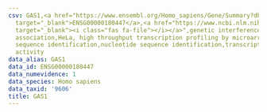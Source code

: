```yaml
---
csv: GAS1,<a href="https://www.ensembl.org/Homo_sapiens/Gene/Summary?db=core;g=ENSG00000180447"
  target="_blank">ENSG00000180447</a>,<a href="https://www.ncbi.nlm.nih.gov/pubmed/17216044"
  target="_blank"><i class="fas fa-file"></i></a>",genetic interference,functional
  association,HeLa, high throughput transcription profiling by microarray,nucleotide
  sequence identification,nucleotide sequence identification,transcriptional regulation,down-regulates
  activity
data_alias: GAS1
data_id: ENSG00000180447
data_numevidence: 1
data_species: Homo sapiens
data_taxid: '9606'
title: GAS1
---
```

